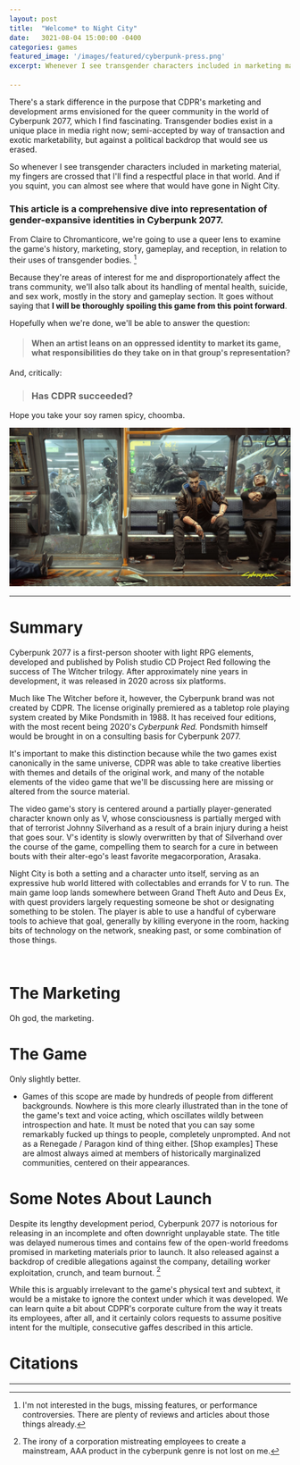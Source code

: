 ```yaml
---
layout: post
title:  "Welcome* to Night City"
date:   3021-08-04 15:00:00 -0400
categories: games
featured_image: '/images/featured/cyberpunk-press.png'
excerpt: Whenever I see transgender characters included in marketing material, my fingers are  crossed that I'll find a respectful place in that world. And if you squint, you can almost see where that would have gone in Night City.

---
```


There's a stark difference in the purpose that CDPR's marketing and development arms envisioned for the queer community in the world of Cyberpunk 2077, which I find fascinating. Transgender bodies exist in a unique place in media right now; semi-accepted by way of transaction and exotic marketability, but against a political backdrop that would see us erased.

So whenever I see transgender characters included in marketing material, my fingers are crossed that I'll find a respectful place in that world. And if you squint, you can almost see where that would have gone in Night City.

### This article is a comprehensive dive into representation of gender-expansive identities in Cyberpunk 2077.

From Claire to Chromanticore, we're going to use a queer lens to examine the game's history, marketing, story, gameplay, and reception, in relation to their uses of transgender bodies. [^1]

Because they're areas of interest for me and disproportionately affect the trans community, we'll also talk about its handling of mental health, suicide, and sex work, mostly in the story and gameplay section. It goes without saying that **I will be thoroughly spoiling this game from this point forward**.

Hopefully when we're done, we'll be able to answer the question:

> #### When an artist leans on an oppressed identity to market its game, what responsibilities do they take on in that group's representation?

And, critically:

> ### Has CDPR succeeded?

Hope you take your soy ramen spicy, choomba.

![](/images/cyberpunk-2077/cyberpunk-title.jpg)

---

# Summary

Cyberpunk 2077 is a first-person shooter with light RPG elements, developed and published by Polish studio CD Project Red following the success of The Witcher trilogy. After approximately nine years in development, it was released in 2020 across six platforms.

Much like The Witcher before it, however, the Cyberpunk brand was not created by CDPR. The license originally premiered as a tabletop role playing system created by Mike Pondsmith in 1988. It has received four editions, with the most recent being 2020's *Cyberpunk Red.* Pondsmith himself would be brought in on a consulting basis for Cyberpunk 2077.

It's important to make this distinction because while the two games exist canonically in the same universe, CDPR was able to take creative liberties with themes and details of the original work, and many of the notable elements of the video game that we'll be discussing here are missing or altered from the source material.

The video game's story is centered around a partially player-generated character known only as V, whose consciousness is partially merged with that of terrorist Johnny Silverhand as a result of a brain injury during a heist that goes sour. V's identity is slowly overwritten by that of Silverhand over the course of the game, compelling them to search for a cure in between bouts with their alter-ego's least favorite megacorporation, Arasaka.

Night City is both a setting and a character unto itself, serving as an expressive hub world littered with collectables and errands for V to run. The main game loop lands somewhere between Grand Theft Auto and Deus Ex, with quest providers largely requesting someone be shot or designating something to be stolen. The player is able to use a handful of cyberware tools to achieve that goal, generally by killing everyone in the room, hacking bits of technology on the network, sneaking past, or some combination of those things.


<br>

# The Marketing

Oh god, the marketing.

# The Game

Only slightly better.

* Games of this scope are made by hundreds of people from different backgrounds. Nowhere is this more clearly illustrated than in the tone of the game's text and voice acting, which oscillates wildly between introspection and hate. It must be noted that you can say some remarkably fucked up things to people, completely unprompted. And not as a Renegade / Paragon kind of thing either. [Shop examples] These are almost always aimed at members of historically marginalized communities, centered on their appearances.


# Some Notes About Launch

Despite its lengthy development period, Cyberpunk 2077 is notorious for releasing in an incomplete and often downright unplayable state. The title was delayed numerous times and contains few of the open-world freedoms promised in marketing materials prior to launch. It also released against a backdrop of credible allegations against the company, detailing worker exploitation, crunch, and team burnout. [^2]

While this is arguably irrelevant to the game's physical text and subtext, it would be a mistake to ignore the context under which it was developed. We can learn quite a bit about CDPR's corporate culture from the way it treats its employees, after all, and it certainly colors requests to assume positive intent for the multiple, consecutive gaffes described in this article.


# Citations



---


<!--

*You get to be in a game!* he says, *my game! People will looooove your body. Now you won't be invisible anymore. And hey, you're welcome.*

Ugh. Give me a break.

---

At one time in my life, I was starving for representation of any kind. What choice did I have? If I wanted to see a person like me on TV, my options were [cross-dressing serial killer](https://www.youtube.com/watch?v=qVwR4H9eNTw), or the [tragically murdered prostitute](https://www.glaad.org/publications/victims-or-villains-examining-ten-years-transgender-images-television). Either way I could be sure they would be [suffering from some unnamed mental illness](https://www.csifiles.com/content/2013/02/review-csi-crime-scene-investigation-strip-maul/).

That's it, that's all you got; predator or fetish object. [It rubs the lotion on its skin, or it gets erased from society again](https://www.youtube.com/watch?v=WCSZfmbFJyQ). For the longest time, this was the only way I could conceptualize my future. How could I ever transition, knowing what was going to happen to me?

But today, transgender people are more visible than they've ever been, and people are starting to see us in roles other than killer/corpse. We're senators(link). We're superheroes(chalice). We can be nurturers(Pose), friends(she-ra), and role models(dreadnought). Sometimes we get sucked into the inter-dimensional gateways between displays in IKEA(Finna). Just like everyone else.

It's great that you've finally noticed my community and all, CDPR, but being portrayed as a fetish object isn't doing me any favors. I might have thanked you for your time ten years ago, but I'm not desperate for representation anymore.

-->

[^1]: I'm not interested in the bugs, missing features, or performance controversies. There are plenty of reviews and articles about those things already.

[^2]: The irony of a corporation mistreating employees to create a mainstream, AAA product in the cyberpunk genre is not lost on me.
